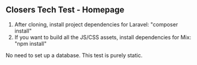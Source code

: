 ## Closers Tech Test - Homepage

1. After cloning, install project dependencies for Laravel: "composer install"
2. If you want to build all the JS/CSS assets, install dependencies for Mix: "npm install"

No need to set up a database. This test is purely static.


